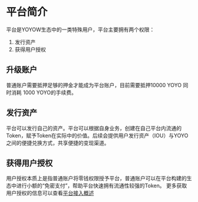 # 平台简介

平台是YOYOW生态中的一类特殊用户，平台主要拥有两个权限：
1. 发行资产
2. 获得用户授权

## 升级账户
普通账户需要抵押足够的押金才能成为平台账户，目前需要抵押10000 YOYO 同时消耗 1000 YOYO的手续费。

## 发行资产
平台可以发行自己的资产。平台可以根据自身业务，创建在自己平台内流通的Token，赋予Token在实际中的价值。后续会提供用户发行资产（IOU）与YOYO之间的便捷兑换方式，共享便捷的变现渠道。

## 获得用户授权
用户授权本质上是指普通账户将零钱权限授予平台，普通账户可以在平台构建的生态中进行小额的“免密支付”，帮助平台快速拥有流通性较强的Token。
更多获取用户授权的信息可以查看[平台接入概述](../others/forplatforms.html)